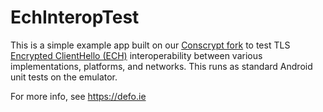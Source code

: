 
# EchInteropTest

This is a simple example app built on our [Conscrypt
fork](https://github.com/guardianproject/conscrypt) to test TLS [Encrypted
ClientHello (ECH)]() interoperability between various implementations,
platforms, and networks.  This runs as standard Android unit tests on the
emulator.


For more info, see https://defo.ie
